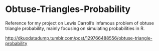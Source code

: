 # Obtuse-Triangles-Probability
Reference for my project on Lewis Carroll’s infamous problem of obtuse triangle probability, mainly focusing on simulating probabilities in R.

http://dkuodatadump.tumblr.com/post/129766488556/obtuse-triangle-probability
